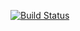 
[![Build Status](https://travis-ci.org/exe-dealer/pgblackboard.svg?branch=rust)](https://travis-ci.org/exe-dealer/pgblackboard)